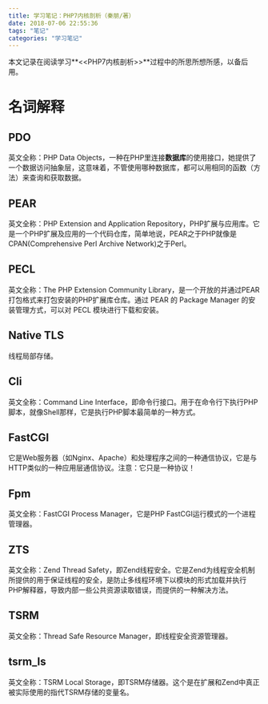 ```yaml
---
title: 学习笔记：PHP7内核剖析（秦朋/著）
date: 2018-07-06 22:55:36
tags: "笔记"
categories: "学习笔记"
---
```

本文记录在阅读学习**&lt;&lt;PHP7内核剖析&gt;&gt;**过程中的所思所想所感，以备后用。
# 名词解释
## PDO
英文全称：PHP Data Objects，一种在PHP里连接**数据库**的使用接口，她提供了一个数据访问抽象层，这意味着，不管使用哪种数据库，都可以用相同的函数（方法）来查询和获取数据。
<!-- more -->
## PEAR
英文全称：PHP Extension and Application Repository，PHP扩展与应用库。它是一个PHP扩展及应用的一个代码仓库，简单地说，PEAR之于PHP就像是CPAN(Comprehensive Perl Archive Network)之于Perl。
## PECL
英文全称：The PHP Extension Community Library，是一个开放的并通过PEAR打包格式来打包安装的PHP扩展库仓库。通过 PEAR 的 Package Manager 的安装管理方式，可以对 PECL 模块进行下载和安装。
## Native TLS
线程局部存储。
## Cli
英文全称：Command Line Interface，即命令行接口。用于在命令行下执行PHP脚本，就像Shell那样，它是执行PHP脚本最简单的一种方式。
## FastCGI
它是Web服务器（如Nginx、Apache）和处理程序之间的一种通信协议，它是与HTTP类似的一种应用层通信协议。注意：它只是一种协议！
## Fpm
英文全称：FastCGI Process Manager，它是PHP FastCGI运行模式的一个进程管理器。
## ZTS
英文全称：Zend Thread Safety，即Zend线程安全。它是Zend为线程安全机制所提供的用于保证线程的安全，是防止多线程环境下以模块的形式加载并执行PHP解释器，导致内部一些公共资源读取错误，而提供的一种解决方法。
## TSRM
英文全称：Thread Safe Resource Manager，即线程安全资源管理器。
## tsrm_ls
英文全称：TSRM Local Storage，即TSRM存储器。这个是在扩展和Zend中真正被实际使用的指代TSRM存储的变量名。